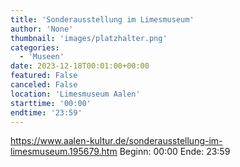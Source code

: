 ```yaml
---
title: 'Sonderausstellung im Limesmuseum'
author: 'None'
thumbnail: 'images/platzhalter.png'
categories:
  - 'Museen'
date: 2023-12-18T00:01:00+00:00
featured: False
canceled: False
location: 'Limesmuseum Aalen'
starttime: '00:00'
endtime: '23:59'
---
```

https://www.aalen-kultur.de/sonderausstellung-im-limesmuseum.195679.htm
Beginn: 00:00
 Ende: 23:59